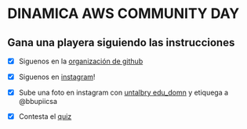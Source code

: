 # DINAMICA AWS COMMUNITY DAY

## Gana una playera siguiendo las instrucciones

- [X] Siguenos en la <a href="https://github.com/binarybrains-upiicsa">organización de github</a>
- [X] Siguenos en <a href="https://www.instagram.com/bbupiicsa/">instagram</a>!
- [X] Sube una foto en instagram con <a href="">untalbry edu_domn</a> y etiquega a @bbupiicsa
    
- [X] Contesta el <a href="">quiz</a>
